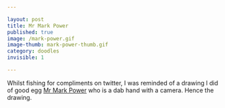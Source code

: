 ```yaml
---

layout: post
title: Mr Mark Power
published: true
image: /mark-power.gif
image-thumb: mark-power-thumb.gif
category: doodles
invisible: 1

---
```


Whilst fishing for compliments on twitter, I was reminded of a drawing I did of good egg [Mr Mark Power](http://about.me/marklpower) who is a dab hand with a camera. Hence the drawing.

